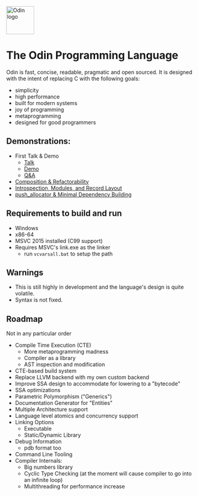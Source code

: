 <img src="logo.png" alt="Odin logo" height="74">

# The Odin Programming Language

Odin is fast, concise, readable, pragmatic and open sourced. It is designed with the intent of replacing C with the following goals:
* simplicity
* high performance
* built for modern systems
* joy of programming
* metaprogramming
* designed for good programmers

## Demonstrations:
* First Talk & Demo
	- [Talk](https://youtu.be/TMCkT-uASaE?t=338)
	- [Demo](https://youtu.be/TMCkT-uASaE?t=1800)
	- [Q&A](https://youtu.be/TMCkT-uASaE?t=5749)
* [Composition & Refactorability](https://www.youtube.com/watch?v=n1wemZfcbXM)
* [Introspection, Modules, and Record Layout](https://www.youtube.com/watch?v=UFq8rhWhx4s)
* [push_allocator & Minimal Dependency Building](https://www.youtube.com/watch?v=f_LGVOAMb78)

## Requirements to build and run

* Windows
* x86-64
* MSVC 2015 installed (C99 support)
* Requires MSVC's link.exe as the linker
	- run `vcvarsall.bat` to setup the path

## Warnings

* This is still highly in development and the language's design is quite volatile.
* Syntax is not fixed.

## Roadmap

Not in any particular order

* Compile Time Execution (CTE)
	- More metaprogramming madness
	- Compiler as a library
	- AST inspection and modification
* CTE-based build system
* Replace LLVM backend with my own custom backend
* Improve SSA design to accommodate for lowering to a "bytecode"
* SSA optimizations
* Parametric Polymorphism ("Generics")
* Documentation Generator for "Entities"
* Multiple Architecture support
* Language level atomics and concurrency support
* Linking Options
	- Executable
	- Static/Dynamic Library
* Debug Information
	- pdb format too
* Command Line Tooling
* Compiler Internals:
	- Big numbers library
	- Cyclic Type Checking (at the moment will cause compiler to go into an infinite loop)
	- Multithreading for performance increase
